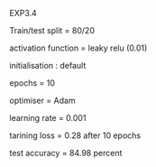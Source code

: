 EXP3.4

Train/test split = 80/20

activation function = leaky relu (0.01)

initialisation : default

epochs = 10

optimiser = Adam

learning rate = 0.001

tarining loss  = 0.28 after 10 epochs

test accuracy = 84.98 percent
